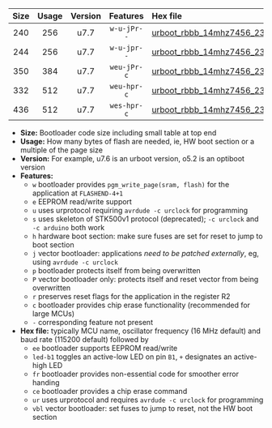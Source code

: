 |Size|Usage|Version|Features|Hex file|
|:-:|:-:|:-:|:-:|:--|
|240|256|u7.7|`w-u-jPr--`|[urboot_rbbb_14mhz7456_230400bps_led+b5_ur_vbl.hex](https://raw.githubusercontent.com/stefanrueger/urboot.hex/main/boards/rbbb/fcpu_14mhz7456/230400_bps/urboot_rbbb_14mhz7456_230400bps_led+b5_ur_vbl.hex)|
|244|256|u7.7|`w-u-jpr--`|[urboot_rbbb_14mhz7456_230400bps_led+b5_fr_ur_vbl.hex](https://raw.githubusercontent.com/stefanrueger/urboot.hex/main/boards/rbbb/fcpu_14mhz7456/230400_bps/urboot_rbbb_14mhz7456_230400bps_led+b5_fr_ur_vbl.hex)|
|350|384|u7.7|`weu-jPr-c`|[urboot_rbbb_14mhz7456_230400bps_ee_led+b5_fr_ce_ur_vbl.hex](https://raw.githubusercontent.com/stefanrueger/urboot.hex/main/boards/rbbb/fcpu_14mhz7456/230400_bps/urboot_rbbb_14mhz7456_230400bps_ee_led+b5_fr_ce_ur_vbl.hex)|
|332|512|u7.7|`weu-hpr-c`|[urboot_rbbb_14mhz7456_230400bps_ee_led+b5_fr_ce_ur.hex](https://raw.githubusercontent.com/stefanrueger/urboot.hex/main/boards/rbbb/fcpu_14mhz7456/230400_bps/urboot_rbbb_14mhz7456_230400bps_ee_led+b5_fr_ce_ur.hex)|
|436|512|u7.7|`wes-hpr-c`|[urboot_rbbb_14mhz7456_230400bps_ee_led+b5_fr_ce.hex](https://raw.githubusercontent.com/stefanrueger/urboot.hex/main/boards/rbbb/fcpu_14mhz7456/230400_bps/urboot_rbbb_14mhz7456_230400bps_ee_led+b5_fr_ce.hex)|

- **Size:** Bootloader code size including small table at top end
- **Usage:** How many bytes of flash are needed, ie, HW boot section or a multiple of the page size
- **Version:** For example, u7.6 is an urboot version, o5.2 is an optiboot version
- **Features:**
  + `w` bootloader provides `pgm_write_page(sram, flash)` for the application at `FLASHEND-4+1`
  + `e` EEPROM read/write support
  + `u` uses urprotocol requiring `avrdude -c urclock` for programming
  + `s` uses skeleton of STK500v1 protocol (deprecated); `-c urclock` and `-c arduino` both work
  + `h` hardware boot section: make sure fuses are set for reset to jump to boot section
  + `j` vector bootloader: applications *need to be patched externally*, eg, using `avrdude -c urclock`
  + `p` bootloader protects itself from being overwritten
  + `P` vector bootloader only: protects itself and reset vector from being overwritten
  + `r` preserves reset flags for the application in the register R2
  + `c` bootloader provides chip erase functionality (recommended for large MCUs)
  + `-` corresponding feature not present
- **Hex file:** typically MCU name, oscillator frequency (16 MHz default) and baud rate (115200 default) followed by
  + `ee` bootloader supports EEPROM read/write
  + `led-b1` toggles an active-low LED on pin `B1`, `+` designates an active-high LED
  + `fr` bootloader provides non-essential code for smoother error handing
  + `ce` bootloader provides a chip erase command
  + `ur` uses urprotocol and requires `avrdude -c urclock` for programming
  + `vbl` vector bootloader: set fuses to jump to reset, not the HW boot section
